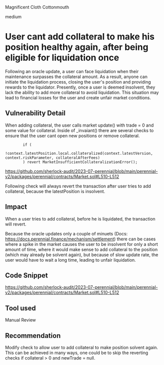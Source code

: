 Magnificent Cloth Cottonmouth

medium

# User cant add collateral to make his position healthy again, after being eligible for liquidation once

Following an oracle update, a user can face liquidation when their maintenance surpasses the collateral amount.
As a result, anyone can initiate the liquidation process, closing the user's position and providing rewards to the liquidator. Presently, once a user is deemed insolvent, they lack the ability to add more collateral to avoid liquidation. This situation may lead to financial losses for the user and create unfair market conditions.

## Vulnerability Detail

When adding collateral, the user calls market update() with trade = 0 and some value for collateral.
Inside of _invaiant() there are several checks to ensure that the user cant open new positions or remove collateral.

```solidity
        if (
            !context.latestPosition.local.collateralized(context.latestVersion, context.riskParameter, collateralAfterFees)
        ) revert MarketInsufficientCollateralizationError();
```
https://github.com/sherlock-audit/2023-07-perennial/blob/main/perennial-v2/packages/perennial/contracts/Market.sol#L510-L512

Following check will always revert the transaction after user tries to add collateral, because the latestPosition is insolvent.

## Impact

When a user tries to add collateral, before he is liquidated, the transaction will revert. 

Because the oracle updates only a couple of minuets (Docs: https://docs.perennial.finance/mechanism/settlement)
there can be cases where a spike in the market causes the user to be insolvent for only a short amount of time, where it would make sense to add collateral to the position (which may already be solvent again), but because of slow update rate, the user would have to wait a long time, leading to unfair liquidation.

## Code Snippet

https://github.com/sherlock-audit/2023-07-perennial/blob/main/perennial-v2/packages/perennial/contracts/Market.sol#L510-L512

## Tool used

Manual Review

## Recommendation

Modify check to allow user to add collateral to make position solvent again.
This can be achieved in many ways, one could be to skip the reverting checks if collateral > 0 and newTrade = null.